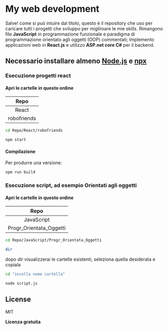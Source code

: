 # My web development


Salve! come si può intuire dal titolo, questo è il repository che uso per caricare tutti i progetti che sviluppo per migliroare le mie skills. Rimangono file **JavaScript** in programmazione funzionale e paradigma di programmazione orientato agli oggetti (OOP)  commentati;
Implemento applicazioni web in **React.js** e utilizzo **ASP.net core C#** per il backend. 


## Necessario installare almeno [Node.js](https://nodejs.org/en) e [npx](https://create-react-app.dev/docs/getting-started)
### Esecuzione progetti react

#### Apri le cartelle in questo ordine
|Repo|
|:---------:|
|React|
|robofriends|

```sh
cd Repo/React/robofriends
```
```sh
npm start
```

#### Compilazione

Per produrre una versione:

```sh
npm run build
```


### Esecuzione script, ad esempio Orientati agli oggetti
#### Apri le cartelle in questo ordine
|Repo|
|:---------:|
| JavaScript|
|Progr_Orientata_Oggetti|

```sh
cd Repo/JavaScript/Progr_Orientata_Oggetti
```
```sh
dir
```
dopo *dir* visualizzerai le cartelle esistenti, seleziona quella desiderata e copiala
```sh
cd "incolla nome cartella"
```
```sh
node script.js
```



## License

MIT

**Licenza gratuita**